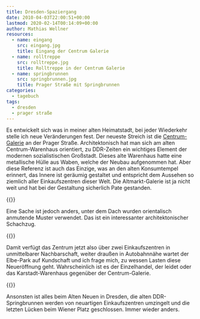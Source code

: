 ```yaml
---
title: Dresden-Spaziergang
date: 2010-04-03T22:00:51+00:00
lastmod: 2020-02-14T00:14:09+00:00
author: Mathias Wellner
resources:
  - name: eingang
    src: eingang.jpg
    title: Eingang der Centrum Galerie
  - name: rolltreppe
    src: rolltreppe.jpg
    title: Rolltreppe in der Centrum Galerie
  - name: springbrunnen
    src: springbrunnen.jpg
    title: Prager Straße mit Springbrunnen
categories:
  - tagebuch
tags:
  - dresden
  - prager straße
---
```


Es entwickelt sich was in meiner alten Heimatstadt, bei jeder Wiederkehr stelle ich neue Veränderungen fest. Der neueste Streich ist die [Centrum-Galerie](http://www.centrumgalerie.de) an der Prager Straße. Architektonisch hat man sich am alten Centrum-Warenhaus orientiert, zu DDR-Zeiten ein wichtiges Element der modernen sozialistischen Großstadt. Dieses alte Warenhaus hatte eine metallische Hülle aus Waben, welche der Neubau aufgenommen hat. Aber diese Referenz ist auch das Einzige, was an den alten Konsumtempel erinnert, das Innere ist geräumig gestaltet und entspricht dem Aussehen so ziemlich aller Einkaufszentren dieser Welt. Die Altmarkt-Galerie ist ja nicht weit und hat bei der Gestaltung sicherlich Pate gestanden.

<!--more-->

{{<responsive-image name="eingang">}}

Eine Sache ist jedoch anders, unter dem Dach wurden orientalisch anmutende Muster verwendet. Das ist ein interessanter architektonischer Schachzug.

{{<responsive-image name="rolltreppe">}}

Damit verfügt das Zentrum jetzt also über zwei Einkaufszentren in unmittelbarer Nachbarschaft, weiter draußen in Autobahnnähe wartet der Elbe-Park auf Kundschaft und ich frage mich, zu wessen Lasten diese Neueröffnung geht. Wahrscheinlich ist es der Einzelhandel, der leidet oder das Karstadt-Warenhaus gegenüber der Centrum-Galerie.

{{<responsive-image name="springbrunnen">}}

Ansonsten ist alles beim Alten Neuen in Dresden, die alten DDR-Springbrunnen werden von neuartigen Einkaufszentren umzingelt und die letzten Lücken beim Wiener Platz geschlossen. Immer wieder anders.
